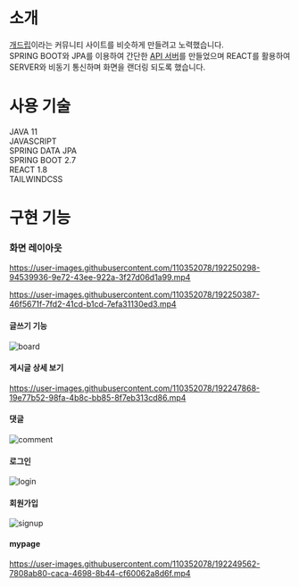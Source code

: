# 소개
[개드립](https://www.dogdrip.net/)이라는 커뮤니티 사이트를 비슷하게 만들려고 노력했습니다. <br>
SPRING BOOT와 JPA를 이용하여 간단한 [API 서버](https://github.com/muunhwi/spring-board-api)를 만들었으며 REACT를 활용하여 SERVER와 비동기 통신하며 화면을 랜더링 되도록 했습니다.

# 사용 기술
JAVA 11<br>
JAVASCRIPT<br>
SPRING DATA JPA<br>
SPRING BOOT 2.7<br>
REACT 1.8<br>
TAILWINDCSS<br>

# 구현 기능
### 화면 레이아웃
https://user-images.githubusercontent.com/110352078/192250298-94539936-9e72-43ee-922a-3f27d06d1a99.mp4

https://user-images.githubusercontent.com/110352078/192250387-46f5671f-7fd2-41cd-b1cd-7efa31130ed3.mp4

#### 글쓰기 기능
![board](https://user-images.githubusercontent.com/110352078/192246904-59260c85-5c90-46b0-a352-290ca82e52fc.gif)

#### 게시글 상세 보기
https://user-images.githubusercontent.com/110352078/192247868-19e77b52-98fa-4b8c-bb85-8f7eb313cd86.mp4

#### 댓글
![comment](https://user-images.githubusercontent.com/110352078/192248165-ff3a2aee-618f-4122-b5c9-b71dea39ae76.gif)

#### 로그인
![login](https://user-images.githubusercontent.com/110352078/192248214-1ef1be73-74a9-48e4-992e-5b8cd93d8d4d.gif)

#### 회원가입
![signup](https://user-images.githubusercontent.com/110352078/192248506-4d8a6ac0-f939-45dc-a8ef-6a5b07ef51a1.gif)

#### mypage
https://user-images.githubusercontent.com/110352078/192249562-7808ab80-caca-4698-8b44-cf60062a8d6f.mp4
